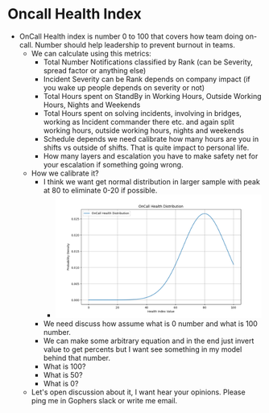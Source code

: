 # Oncall Health Index

- OnCall Health index is number 0 to 100 that covers how team doing on-call. Number should help leadership to prevent burnout in teams.
	- We can calculate using this metrics:
		- Total Number Notifications classified by Rank (can be Severity, spread factor or anything else)
		- Incident Severity can be Rank depends on company impact (if you wake up people depends on severity or not)
		- Total Hours spent on StandBy in Working Hours, Outside Working Hours, Nights and Weekends
		- Total Hours spent on solving incidents, involving in bridges, working as Incident commander there etc. and again split working hours, outside working hours, nights and weekends
		- Schedule depends we need calibrate how many hours are you in shifts vs outside of shifts. That is quite impact to personal life.
		- How many layers and escalation you have to make safety net for your escalation if something going wrong.
	- How we calibrate it?
		- I think we want get normal distribution in larger sample with peak at 80 to eliminate 0-20 if possible.
			- ![](./oncall_health_index.png)
		- We need discuss how assume what is 0 number and what is 100 number.
		- We can make some arbitrary equation and in the end just invert value to get percents but I want see something in my model behind that number.
		- What is 100?
		- What is 50?
		- What is 0?
	- Let's open discussion about it, I want hear your opinions. Please ping me in Gophers slack or write me email.		